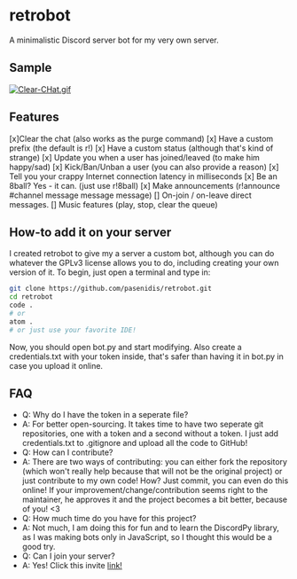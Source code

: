 # retrobot
A minimalistic Discord server bot for my very own server.

## Sample
[![Clear-CHat.gif](https://i.postimg.cc/6p4bPDTP/Clear-CHat.gif)](https://postimg.cc/ZWZLBs8P)

## Features
[x]Clear the chat (also works as the purge command)
[x] Have a custom prefix (the default is r!)
[x] Have a custom status (although that's kind of strange)
[x] Update you when a user has joined/leaved (to make him happy/sad)
[x] Kick/Ban/Unban a user (you can also provide a reason)
[x] Tell you your crappy Internet connection latency in milliseconds
[x] Be an 8ball? Yes - it can. (just use r!8ball)
[x] Make announcements (r!announce #channel message message message)
[]  On-join / on-leave direct messages.
[]  Music features (play, stop, clear the queue)

## How-to add it on your server
I created retrobot to give my a server a custom bot, although you can do whatever the GPLv3 license allows you to do, including creating your own version of it.
To begin, just open a terminal and type in:
```bash
git clone https://github.com/pasenidis/retrobot.git
cd retrobot
code .
# or
atom .
# or just use your favorite IDE!
```
Now, you should open bot.py and start modifying.
Also create a credentials.txt with your token inside, that's safer than having it in bot.py in case you upload it online.

## FAQ
* Q: Why do I have the token in a seperate file?
* A: For better open-sourcing. It takes time to have two seperate git repositories, one with a token and a second without a token. I just add credentials.txt to .gitignore and upload all the code to GitHub!
* Q: How can I contribute?
* A: There are two ways of contributing: you can either fork the repository (which won't really help because that will not be the original project) or just contribute to my own code! How? Just commit, you can even do this online! If your improvement/change/contribution seems right to the maintainer, he approves it and the project becomes a bit better, because of you! <3
* Q: How much time do you have for this project?
* A: Not much, I am doing this for fun and to learn the DiscordPy library, as I was making bots only in JavaScript, so I thought this would be a good try.
* Q: Can I join your server?
* A: Yes! Click this invite [link!](https://discord.gg/FtQ769f)
